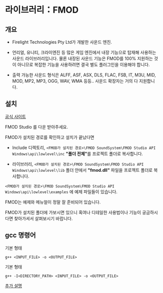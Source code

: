 # 라이브러리：FMOD

## 개요

- Firelight Technologies Pty Ltd가 개발한 사운드 엔진.

- 언리얼, 유니티, 크라이엔진 등 많은 게임 엔진에서 내장 기능으로 탑재해 사용하는 사운드 라이브러리입니다. 물론 내장된 사운드 기능은 FMOD를 100% 지원하는 것이 아니므로 복잡한 기능을 사용하려면 결국 별도 플러그인을 이용해야 합니다.

- 출력 가능한 사운드 형식은 ALFF, ASF, ASX, DLS, FLAC, FSB, IT, M3U, MID, MOD, MP2, MP3, OGG, WAV, WMA 등등.. 사운드 확장자는 거의 다 지원합니다.

## 설치

[공식 사이트](https://www.fmod.com/)

FMOD Studio 를 다운 받아주세요.

FMOD가 설치된 경로를 확인하고 설치가 끝났다면

- Include 디렉토리, `<FMOD가 설치된 경로>\FMOD SoundSystem\FMOD Studio API Windows\api\lowlevel\inc` <b>"폴더 전체"</b>를 프로젝트 폴더로 복사합니다.

- 라이브러리, `<FMOD가 설치된 경로>\FMOD SoundSystem\FMOD Studio API Windows\api\lowlevel\lib` 폴더 안에서 <b>"fmod.dll"</b> 파일을 프로젝트 폴더로 복사합니다.

`<FMOD가 설치된 경로>\FMOD SoundSystem\FMOD Studio API Windows\api\lowlevel\examples` 에 예제 파일들이 있습니다.

FMOD는 예제와 메뉴얼이 정말 잘 준비되어 있습니다.

FMOD가 설치된 폴더에 가보시면 있으니 혹여나 디테일한 사용법이나 기능이 궁금하시다면 찾아가셔서 살펴보시기 바랍니다.

## gcc 명령어

기본 형태

`g++ <INPUT_FILE> -o <OUTPUT_FILE>`

기본 형태

`g++ -I<DIRECTORY_PATH> <INPUT_FILE> -o <OUTPUT_FILE>`

[추가 설명](https://dlemrcnd.tistory.com/73)
